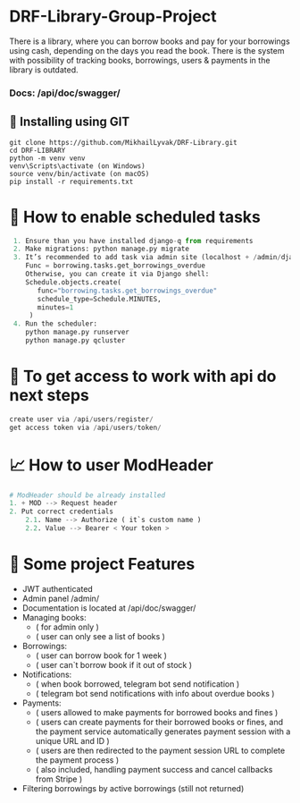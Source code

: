 # DRF-Library-Group-Project

There is a library, where you can borrow books and pay for your borrowings using cash, depending on the days you read the book.
There is the system with possibility of tracking books, borrowings, users & payments in the library is outdated.

### Docs: /api/doc/swagger/


## 💼 Installing using GIT
```
git clone https://github.com/MikhailLyvak/DRF-Library.git
cd DRF-LIBRARY
python -m venv venv
venv\Scripts\activate (on Windows)
source venv/bin/activate (on macOS)
pip install -r requirements.txt
```

# 📝 How to enable scheduled tasks
```python
 1. Ensure than you have installed django-q from requirements
 2. Make migrations: python manage.py migrate
 3. It’s recommended to add task via admin site (localhost + /admin/django_q/schedule/add/). 
    Func = borrowing.tasks.get_borrowings_overdue
    Otherwise, you can create it via Django shell:
    Schedule.objects.create(
       func="borrowing.tasks.get_borrowings_overdue"
       schedule_type=Schedule.MINUTES,
       minutes=1
     )
 4. Run the scheduler:
    python manage.py runserver
    python manage.py qcluster
```


# 🤟 To get access to work with api do next steps
```python
create user via /api/users/register/
get access token via /api/users/token/
```

# 📈 How to user ModHeader
```python
# ModHeader should be already installed
1. + MOD --> Request header
2. Put correct credentials
    2.1. Name --> Authorize ( it`s custom name )
    2.2. Value --> Bearer < Your token >
```

# 📜 Some project Features
- JWT authenticated
- Admin panel /admin/
- Documentation is located at /api/doc/swagger/
- Managing books:
    - ( for admin only )
    - ( user can only see a list of books )
- Borrowings:
    - ( user can borrow book for 1 week )
    - ( user can`t borrow book if it out of stock )
- Notifications:
    - ( when book borrowed, telegram bot send notification )
    - ( telegram bot send notifications with info about overdue books )
- Payments:
    - ( users allowed to make payments for borrowed books and fines )
    - ( users can create payments for their borrowed books or fines, and the payment service automatically generates payment session with a unique URL and ID )
    - ( users are then redirected to the payment session URL to complete the payment process )
    - ( also included, handling payment success and cancel callbacks from Stripe )
- Filtering borrowings by active borrowings (still not returned)
